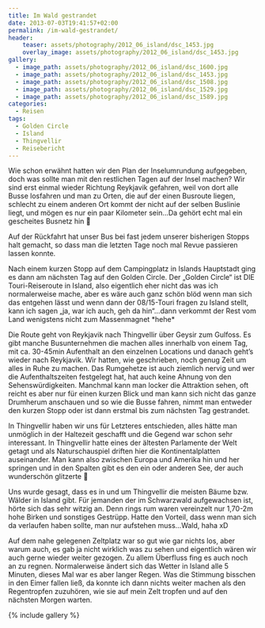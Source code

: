 ```yaml
---
title: Im Wald gestrandet
date: 2013-07-03T19:41:57+02:00
permalink: /im-wald-gestrandet/
header:
    teaser: assets/photography/2012_06_island/dsc_1453.jpg
    overlay_image: assets/photography/2012_06_island/dsc_1453.jpg
gallery:
  - image_path: assets/photography/2012_06_island/dsc_1600.jpg
  - image_path: assets/photography/2012_06_island/dsc_1453.jpg
  - image_path: assets/photography/2012_06_island/dsc_1508.jpg
  - image_path: assets/photography/2012_06_island/dsc_1529.jpg
  - image_path: assets/photography/2012_06_island/dsc_1589.jpg
categories:
  - Reisen
tags:
  - Golden Circle
  - Island
  - Thingvellir
  - Reisebericht
---
```


Wie schon erwähnt hatten wir den Plan der Inselumrundung aufgegeben, doch was sollte man mit den restlichen Tagen auf der Insel machen? 
Wir sind erst einmal wieder Richtung Reykjavik gefahren, weil von dort alle Busse losfahren und man zu Orten, 
die auf der einen Busroute liegen, schlecht zu einem anderen Ort kommt der nicht auf der selben Buslinie liegt, 
und mögen es nur ein paar Kilometer sein…Da gehört echt mal ein gescheites Busnetz hin 🙁

Auf der Rückfahrt hat unser Bus bei fast jedem unserer bisherigen Stopps halt gemacht,
 so dass man die letzten Tage noch mal Revue passieren lassen konnte.

Nach einem kurzen Stopp auf dem Campingplatz in Islands Hauptstadt ging es dann am nächsten Tag auf den Golden Circle. 
Der „Golden Circle“ ist DIE Touri-Reiseroute in Island, also eigentlich eher nicht das was ich normalerweise mache, 
aber es wäre auch ganz schön blöd wenn man sich das entgehen lässt und wenn dann der 08/15-Touri fragen zu Island stellt, 
kann ich sagen „ja, war ich auch, geh da hin“…dann verkommt der Rest vom Land wenigstens nicht zum Massenmagnet \*hehe\*

Die Route geht von Reykjavik nach Thingvellir über Geysir zum Gulfoss. Es gibt manche Busunternehmen die machen alles innerhalb von einem Tag, 
mit ca. 30-45min Aufenthalt an den einzelnen Locations und danach geht’s wieder nach Reykjavik. Wir hatten, 
wie geschrieben, noch genug Zeit um alles in Ruhe zu machen. Das Rumgehetze ist auch ziemlich nervig und wer die Aufenthaltszeiten festgelegt hat, 
hat auch keine Ahnung von den Sehenswürdigkeiten. Manchmal kann man locker die Attraktion sehen, 
oft reicht es aber nur für einen kurzen Blick und man kann sich nicht das ganze Drumherum anschauen und so wie die Busse fahren, 
nimmt man entweder den kurzen Stopp oder ist dann erstmal bis zum nächsten Tag gestrandet.

In Thingvellir haben wir uns für Letzteres entschieden, alles hätte man unmöglich in der Haltezeit geschafft und die Gegend war schon sehr interessant. 
In Thingvellir hatte eines der ältesten Parlamente der Welt getagt und als Naturschauspiel driften hier die Kontinentalplatten auseinander. 
Man kann also zwischen Europa und Amerika hin und her springen und in den Spalten gibt es den ein oder anderen See, der auch wunderschön glitzerte 🙂

Uns wurde gesagt, dass es in und um Thingvellir die meisten Bäume bzw. Wälder in Island gibt. 
Für jemanden der im Schwarzwald aufgewachsen ist, hörte sich das sehr witzig an. 
Denn rings rum waren vereinzelt nur 1,70-2m hohe Birken und sonstiges Gestrüpp. Hatte den Vorteil, dass wenn man sich da verlaufen haben sollte, 
man nur aufstehen muss…Wald, haha xD

Auf dem nahe gelegenen Zeltplatz war so gut wie gar nichts los, aber warum auch, es gab ja nicht wirklich was zu sehen und 
eigentlich wären wir auch gerne wieder weiter gezogen. Zu allem Überfluss fing es auch noch an zu regnen. 
Normalerweise ändert sich das Wetter in Island alle 5 Minuten, dieses Mal war es aber langer Regen. 
Was die Stimmung bisschen in den Eimer fallen ließ, da konnte ich dann nichts weiter machen als den Regentropfen zuzuhören, 
wie sie auf mein Zelt tropfen und auf den nächsten Morgen warten.

{% include gallery %}